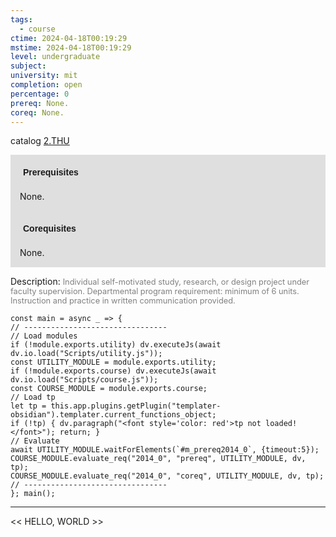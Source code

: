 ```yaml
---
tags:
  - course
ctime: 2024-04-18T00:19:29
mstime: 2024-04-18T00:19:29
level: undergraduate
subject: 
university: mit
completion: open
percentage: 0
prereq: None.
coreq: None.
---
```


catalog [2.THU](http://student.mit.edu/catalog/m2c.html#2.THU)

<span style="display: block; padding: 15px; background-color: rgb(100, 100, 100, 0.2);"><font id="m_prereq2014_0" style="display: block; font-family: Arial, sans-serif; font-weight: bold; padding: 5px">Prerequisites</font><br><span id="prereq2014_0">None.</span></span>
<span style="display: block; padding: 15px; background-color: rgb(100, 100, 100, 0.2);"><font id="m_coreq2014_0" style="display: block; font-family: Arial, sans-serif; font-weight: bold; padding: 5px">Corequisites</font><br><span id="coreq2014_0">None.</span></span>

<font style="">Description:</font>
<font style="color: grey; font-size: 0.8rem;">Individual self-motivated study, research, or design project under faculty supervision. Departmental program requirement: minimum of 6 units. Instruction and practice in written communication provided.</font>

```dataviewjs
const main = async _ => {
// --------------------------------
// Load modules
if (!module.exports.utility) dv.executeJs(await dv.io.load("Scripts/utility.js"));
const UTILITY_MODULE = module.exports.utility;
if (!module.exports.course) dv.executeJs(await dv.io.load("Scripts/course.js"));
const COURSE_MODULE = module.exports.course;
// Load tp
let tp = this.app.plugins.getPlugin("templater-obsidian").templater.current_functions_object;
if (!tp) { dv.paragraph("<font style='color: red'>tp not loaded!</font>"); return; }
// Evaluate
await UTILITY_MODULE.waitForElements(`#m_prereq2014_0`, {timeout:5});
COURSE_MODULE.evaluate_req("2014_0", "prereq", UTILITY_MODULE, dv, tp);
COURSE_MODULE.evaluate_req("2014_0", "coreq", UTILITY_MODULE, dv, tp);
// --------------------------------
}; main();
```

---

<< HELLO, WORLD >>
